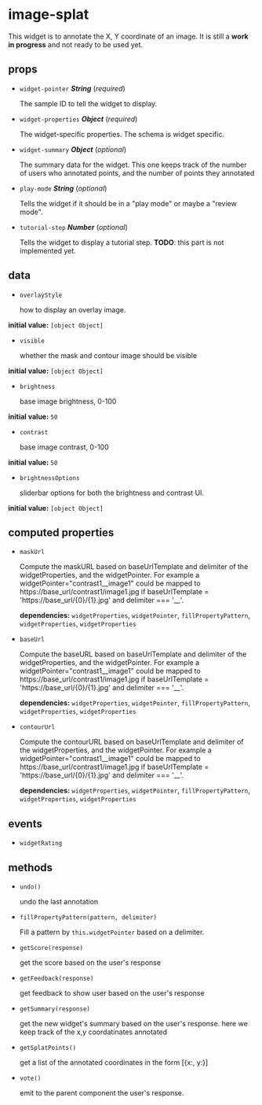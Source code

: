 # image-splat 

This widget is to annotate the X, Y coordinate of an image. It is still
a **work in progress** and not ready to be used yet. 

## props 

- `widget-pointer` ***String*** (*required*) 

  The sample ID to tell the widget to display. 

- `widget-properties` ***Object*** (*required*) 

  The widget-specific properties. The schema is widget specific. 

- `widget-summary` ***Object*** (*optional*) 

  The summary data for the widget.
  This one keeps track of the number of users who annotated points,
  and the number of points they annotated 

- `play-mode` ***String*** (*optional*) 

  Tells the widget if it should be in a "play mode" or maybe a "review mode". 

- `tutorial-step` ***Number*** (*optional*) 

  Tells the widget to display a tutorial step.
  **TODO**: this part is not implemented yet. 

## data 

- `overlayStyle` 

  how to display an overlay image. 

**initial value:** `[object Object]` 

- `visible` 

  whether the mask and contour image should be visible 

**initial value:** `[object Object]` 

- `brightness` 

  base image brightness, 0-100 

**initial value:** `50` 

- `contrast` 

  base image contrast, 0-100 

**initial value:** `50` 

- `brightnessOptions` 

  sliderbar options for both the brightness and contrast UI. 

**initial value:** `[object Object]` 

## computed properties 

- `maskUrl` 

  Compute the maskURL based on baseUrlTemplate and delimiter of the widgetProperties,
  and the widgetPointer. For example a widgetPointer="contrast1__image1" could be
  mapped to https://base_url/contrast1/image1.jpg if
  baseUrlTemplate = 'https://base_url/{0}/{1}.jpg' and delimiter === '__'. 

   **dependencies:** `widgetProperties`, `widgetPointer`, `fillPropertyPattern`, `widgetProperties`, `widgetProperties` 

- `baseUrl` 

  Compute the baseURL based on baseUrlTemplate and delimiter of the widgetProperties,
  and the widgetPointer. For example a widgetPointer="contrast1__image1" could be
  mapped to https://base_url/contrast1/image1.jpg if
  baseUrlTemplate = 'https://base_url/{0}/{1}.jpg' and delimiter === '__'. 

   **dependencies:** `widgetProperties`, `widgetPointer`, `fillPropertyPattern`, `widgetProperties`, `widgetProperties` 

- `contourUrl` 

  Compute the contourURL based on baseUrlTemplate and delimiter of the widgetProperties,
  and the widgetPointer. For example a widgetPointer="contrast1__image1" could be
  mapped to https://base_url/contrast1/image1.jpg if
  baseUrlTemplate = 'https://base_url/{0}/{1}.jpg' and delimiter === '__'. 

   **dependencies:** `widgetProperties`, `widgetPointer`, `fillPropertyPattern`, `widgetProperties`, `widgetProperties` 


## events 

- `widgetRating` 

## methods 

- `undo()` 

  undo the last annotation 

- `fillPropertyPattern(pattern, delimiter)` 

  Fill a pattern by `this.widgetPointer` based on a delimiter. 

- `getScore(response)` 

  get the score based on the user's response 

- `getFeedback(response)` 

  get feedback to show user based on the user's response 

- `getSummary(response)` 

  get the new widget's summary based on the user's response.
  here we keep track of the x,y coordatinates annotated 

- `getSplatPoints()` 

  get a list of the annotated coordinates in the form [{x:, y:}] 

- `vote()` 

  emit to the parent component the user's response. 

